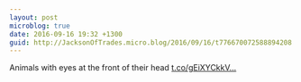 ```yaml
---
layout: post
microblog: true
date: 2016-09-16 19:32 +1300
guid: http://JacksonOfTrades.micro.blog/2016/09/16/t776670072588894208.html
---
```

Animals with eyes at the front of their head [t.co/gEiXYCkkV...](https://t.co/gEiXYCkkVb)
